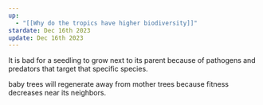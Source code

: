 ```yaml
---
up:
  - "[[Why do the tropics have higher biodiversity]]"
stardate: Dec 16th 2023
update: Dec 16th 2023
---
```

It is bad for a seedling to grow next to its parent because of pathogens and predators that target that specific species.

baby trees will regenerate away from mother trees because fitness decreases near its neighbors.